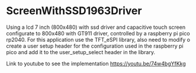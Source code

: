 # ScreenWithSSD1963Driver
Using a lcd 7 inch (800x480) with ssd driver and capacitive touch screen configurate to 800x480 with GT911 driver, controlled by a raspberry pi pico rp2040.
For this application use the TFT_eSPI library, also need to modify o create a user setup header for the configuration used in the raspberry pi pico and add it to the user_setup_select header in the library.

Link to youtube to see the implementation https://youtu.be/74w4bgYfKkg
